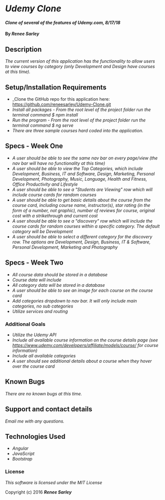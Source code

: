 # _Udemy Clone_

#### _Clone of several of the features of Udemy.com, 8/17/18_

#### By _**Renee Sarley**_

## Description

_The current version of this application has the functionality to allow users to view courses by category (only Development and Design have courses at this time)._

## Setup/Installation Requirements

* _Clone the GitHub repo for this application here: https://github.com/reneesarley/Udemy-Clone.git
* _Install all packages - From the root level of the project folder run the terminal command $ npm install_
* _Run the program - From the root level of the project folder run the terminal command $ ng serve_
* _There are three sample courses hard coded into the application._

## Specs - Week One
* _A user should be able to see the same nav bar on every page/view (the nav bar will have no functionality at this time)_
* _A user should be able to view the Top Categories, which include Development, Business, IT and Software, Design, Marketing, Personal Development, Photography, Music, Language, Health and Fitness, Office Productivity and Lifestyle_
* _A user should be able to see a "Students are Viewing" row which will include course cards for random courses_
* _A user should be able to get basic details about the course from the course card, including course name, instructor(s), star rating (in the form of a number, not graphic), number of reviews for course, original cost with a strikethrough and current cost_
* _A user should be able to see a "discovery" row which will include the course cards for random courses within a specific category. The default category will be Development_
* _A user should be able to select a different category for the discovery row. The options are Development, Design, Business, IT & Software, Personal Development, Marketing and Photography_

## Specs - Week Two
* _All course data should be stored in a database_
* _Course data will include_
* _All category data will be stored in a database_
* _A user should be able to see an image for each course on the course card_
* _Add categories dropdown to nav bar. It will only include main categories, no sub categories_
* _Utilize services and routing_

### Additional Goals
* _Utilize the Udemy API_
* _Include all available course information on the course details page (see https://www.udemy.com/developers/affiliate/models/course/ for course information)_
* _Include all available categories_
* _A user should see additional details about a course when they hover over the course card_

## Known Bugs

_There are no known bugs at this time._

## Support and contact details

_Email me with any questions._

## Technologies Used
* _Angular_
* _JavaScript_
* _Bootstrap_

### License

*This software is licensed under the MIT License*

Copyright (c) 2016 **_Renee Sarley_**
